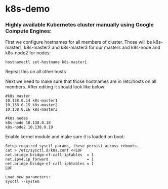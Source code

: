# k8s-demo


### Highly available Kubernetes cluster manually using Google Compute Engines:

First we configure hostnames for all members of cluster. Those will be k8s-master1, k8s-master2 and k8s-master3 for our masters and k8s-node and k8s-node2 for nodes:
```
hostnamectl set-hostname k8s-master1
```

Repeat this on all other hosts

Next we need to make sure that those hostnames are in /etc/hosts on all members. After editing it should look like below:

```
#k8s master
10.138.0.14 k8s-master1
10.138.0.15 k8s-master2
10.138.0.16 k8s-master3

#k8s nodes
k8s-node 10.138.0.18
k8s-node2 10.138.0.19
```

Enable kernel module and make sure it is loaded on boot:

```
Setup required sysctl params, these persist across reboots.
cat > /etc/sysctl.d/k8s.conf <<EOF
net.bridge.bridge-nf-call-iptables  = 1
net.ipv4.ip_forward                 = 1
net.bridge.bridge-nf-call-ip6tables = 1
EOF

Load new parameters:
sysctl --system
```









